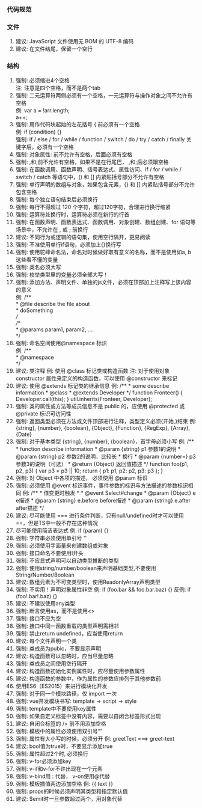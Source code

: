 ### 代码规范

### 文件
1. 建议: JavaScript 文件使用无 BOM 的 UTF-8 编码  
2. 建议: 在文件结尾，保留一个空行  

### 结构
1. 强制: 必须缩进4个空格  
   注: 注意是四个空格，而不是两个tab  
2. 强制: 二元运算符两侧必须有一个空格，一元运算符与操作对象之间不允许有空格  
   例: var a = !arr.length;  
       a++;
3. 强制: 用作代码块起始的左花括号 { 前必须有一个空格  
   例: if (condition) {}  
   强制: if / else / for / while / function / switch / do / try / catch / finally 关键字后，必须有一个空格  
4. 强制: 对象属性: 前不允许有空格，后面必须有空格  
4. 强制: ,和;前不允许有空格，如果不是在行尾巴， ,和;后必须跟空格  
5. 强制: 在函数调用、函数声明、括号表达式、属性访问、if / for / while / switch / catch 等语句中，() 和 [] 内紧贴括号部分不允许有空格  
6. 强制: 单行声明的数组与对象，如果包含元素，{} 和 [] 内紧贴括号部分不允许包含空格  
7. 强制: 每个独立语句结束后必须换行  
8. 强制: 每行不得超过 120 个字符，超过120字符，合理进行换行缩紧  
9. 强制: 运算符处换行时，运算符必须在新行的行首  
10. 强制: 在函数声明、函数表达式、函数调用、对象创建、数组创建、for 语句等场景中，不允许在 , 或 ; 前换行  
11. 建议: 不同行为或逻辑的语句集，使用空行隔开，更易阅读  
12. 强制: 不准使用单行if语句，必须加上{}换行写  
13. 强制: 使用驼峰命名法，命名对时候做好取有意义的名称，而不是使用如a, b这些看不懂的变量  
14. 强制: 类名必须大写  
15. 强制: 枚举类型里的变量必须全部大写！  
16. 强制: 添加方法、声明文件、单独的js文件，必须在顶部加上注释写上该内容的意义   
     例: /**  
        * @file describe the file about  
        * doSomething  
        */  
        /**  
        * @params param1, param2, ....  
        */  
17. 强制: 命名空间使用@namespace 标识  
     例: /**  
        * @namespace  
        */  
18. 建议: 类注释
     例:  使用 @class 标记类或构造函数
     注: 对于使用对象 constructor 属性来定义的构造函数，可以使用 @constructor 来标记
19. 建议: 使用 @extends 标记类的继承信息
     例: /**
        * some describe information
        * @class
        * @extends Developer
        */
        function Fronteer() {
            Developer.call(this);
        }
        util.inherits(Fronteer, Developer);
20. 强制: 类的属性或方法等成员信息不是 public 的，应使用 @protected 或 @private 标识可访问性
21. 强制: 返回类型必须在方法或文件顶部进行注释，类型定义必须{开始,}结束
     例: {string}, {number}, {boolean}, {Object}, {Function}, {RegExp}, {Array}, {Date}
22. 强制: 对于基本类型 {string}, {number}, {boolean}，首字母必须小写
     例: /**
        * function describe information
        * @param {string} p1 参数1的说明
        * @param {string} p2 参数2的说明，比较长
        *     换行
        * @param {number=} p3 参数3的说明（可选）
        * @return {Object} 返回值描述
        */
        function foo(p1, p2, p3) {
            var p3 = p3 || 10;
            return {
                p1: p1,
                p2: p2,
                p3: p3
            };
        }
23. 强制: 对 Object 中各项的描述， 必须使用 @param 标识
24. 强制: 必须使用 @event 标识事件，事件参数的标识与方法描述的参数标识相同
     例: /**
        * 值变更时触发
        *
        * @event Select#change
        * @param {Object} e e描述
        * @param {string} e.before before描述
        * @param {string} e.after after描述
        */
25. 建议: 尽可能使用 === 进行条件判断，只有null/undefined时才可以使用 ==，但是TS中一般不存在这种情况
26. 尽可能使用简洁表达式
     例: if (param) {}
27. 强制: 字符串必须使用单引号 ''
28. 强制: 必须使用字面量来创建数组或对象
29. 强制: 接口命名不要使用I开头
30. 强制: 不应显式声明可以自动类型推断的类型
31. 强制: 使用string/number/boolean来声明基础类型,不要使用String/Number/Boolean
32. 建议: 数组元素为不可变类型时，使用ReadonlyArray<T>声明类型
33. 强制: 不实用！声明对象属性非空
     例: if (foo.bar && foo.bar.baz) {}
     反例: if (foo!.bar!.baz) {}
34. 建议: 不建议使用any类型
35. 强制: 断言使用as，而不是使用<>
36. 强制: 接口不应为空
37. 强制: 接口中同一函数重载的类型声明需相邻
38. 强制: 禁止return undefined，应当使用return
39. 建议: 每个文件声明一个类
40. 强制: 类成员为pubic，不要显示声明
41. 建议: 构造函数可以忽略时，应当尽量忽略
42. 强制: 类成员之间使用空行隔开
43. 建议: 构造函数初始化实例属性时，应尽量使用参数属性
44. 建议: 构造函数的参数中，作为属性的参数应排列于其他参数前
45. 使用ES6（ES2015）来进行模块化开发
46. 强制: 对于同一个模块路径，仅 import 一次
47. 强制: vue开发模块书写: template -> script -> style
48. 强制: template中不要使用key属性
49. 强制: 如果自定义标签中没有内容，需要以自闭合标签形式出现
50. 建议: 自闭合标签的 /> 前不用添加空格
51. 强制: 模板中的属性必须使用双引号“”
52. 强制: 属性有大小写的时候，必须分开
     例: greetText ===> greet-text
53. 建议: bool值为true时，不要显示添加true
54. 强制: 属性超过2个时, 必须换行
55. 强制: v-for必须添加key
56. 强制: v-if和v-for不许出现在一个元素
57. 强制: v-bind用 : 代替， v-on使用@代替
58. 强制: 模板插值两边添加空格
     例: {{ text }}
59. 强制: props的时候必须声明其类型和指定默认值
60. 建议: $emit时一旦参数超过两个，用对象代替
















